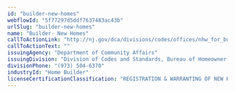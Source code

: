 ```yaml
---
id: "builder-new-homes"
webflowId: "5f77297d5ddf7637483ac43b"
urlSlug: "builder-new-homes"
name: "Builder- New Homes"
callToActionLink: "http://nj.gov/dca/divisions/codes/offices/nhw_for_builders.html"
callToActionText: ""
issuingAgency: "Department of Community Affairs"
issuingDivision: "Division of Codes and Standards, Bureau of Homeowner Protection"
divisionPhone: "(973) 504-6370"
industryId: "Home Builder"
licenseCertificationClassification: "REGISTRATION & WARRANTING OF NEW HOMES"
---
```

